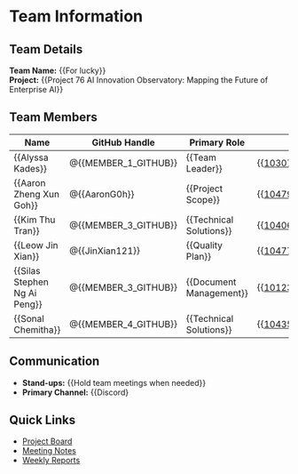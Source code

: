 # Team Information

## Team Details
**Team Name:** {{For lucky}}  
**Project:** {{Project 76 AI Innovation Observatory: Mapping the Future of Enterprise AI}}

## Team Members
| Name | GitHub Handle | Primary Role | Contact |
|------|---------------|--------------|---------|
| {{Alyssa Kades}} | @{{MEMBER_1_GITHUB}} | {{Team Leader}} | {{103073209@student.swin.edu.au}} |
| {{Aaron Zheng Xun Goh}} | @{{AaronG0h}} | {{Project Scope}} | {{104791748@student.swin.edu.au}} |
| {{Kim Thu Tran}} | @{{MEMBER_3_GITHUB}} | {{Technical Solutions}} | {{104061810@student.swin.edu.au}} |
| {{Leow Jin Xian}} | @{{JinXian121}} | {{Quality Plan}} | {{104772992@student.swin.edu.au}} |
| {{Silas Stephen Ng Ai Peng}} | @{{MEMBER_3_GITHUB}} | {{Document Management}} | {{101235599@student.swin.edu.au}} |
| {{Sonal Chemitha}} | @{{MEMBER_4_GITHUB}} | {{Technical Solutions}} | {{104351799@student.swin.edu.au}} |

## Communication
- **Stand-ups:** {{Hold team meetings when needed}}
- **Primary Channel:** {{Discord}

## Quick Links
- [Project Board](../../projects/1)
- [Meeting Notes](meetings/)
- [Weekly Reports](reports/)
